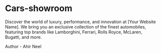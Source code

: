 # Cars-showroom
Discover the world of luxury, performance, and innovation at [Your Website Name]. We bring you an exclusive collection of the finest automobiles, featuring top brands like Lamborghini, Ferrari, Rolls Royce, McLaren, Bugatti, and more.

Author - Ahir Neel
